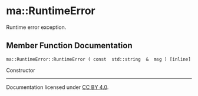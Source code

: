ma::RuntimeError
================

Runtime error exception.

Member Function Documentation
-----------------------------

    ma::RuntimeError::RuntimeError ( const  std::string  &  msg ) [inline]

Constructor

------------------------------------------------------------------------

Documentation licensed under [CC BY 4.0](https://creativecommons.org/licenses/by/4.0/).


